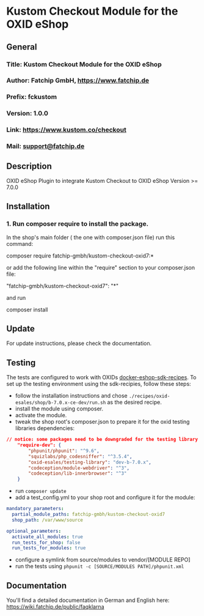 Kustom Checkout Module for the OXID eShop
=============================================================

## General ##

### Title: Kustom Checkout Module for the OXID eShop
### Author: Fatchip GmbH, https://www.fatchip.de
### Prefix: fckustom
### Version: 1.0.0
### Link: https://www.kustom.co/checkout
### Mail: support@fatchip.de

## Description ##

OXID eShop Plugin to integrate Kustom Checkout to OXID eShop Version >= 7.0.0

## Installation ##


### 1. Run composer require to install the package.

In the shop's main folder ( the one with composer.json file) run this command:

composer require fatchip-gmbh/kustom-checkout-oxid7:*

or add the following line within the "require" section to your composer.json file:

"fatchip-gmbh/kustom-checkout-oxid7": "*"

and run

composer install

## Update ##
For update instructions, please check the documentation.

## Testing ##

The tests are configured to work with OXIDs [docker-eshop-sdk-recipes](https://github.com/OXID-eSales/docker-eshop-sdk-recipes).
To set up the testing environment using the sdk-recipies, follow these steps:

- follow the installation instructions and chose `./recipes/oxid-esales/shop/b-7.0.x-ce-dev/run.sh` as the desired recipe.
- install the module using composer.
- activate the module.
- tweak the shop root's composer.json to prepare it for the oxid testing libraries dependencies:
```json
// notice: some packages need to be downgraded for the testing library to work.
    "require-dev": {
        "phpunit/phpunit": "^9.6",
        "squizlabs/php_codesniffer": "^3.5.4",
        "oxid-esales/testing-library": "dev-b-7.0.x",
        "codeception/module-webdriver": "^3",
        "codeception/lib-innerbrowser": "^3"
    }
```
- run `composer update`
- add a test_config.yml to your shop root and configure it for the module:
```yaml
mandatory_parameters:
  partial_module_paths: fatchip-gmbh/kustom-checkout-oxid7
  shop_path: /var/www/source

optional_parameters:
  activate_all_modules: true
  run_tests_for_shop: false
  run_tests_for_modules: true
```
- configure a symlink from source/modules to vendor/[MODULE REPO]
- run the tests using `phpunit -c [SOURCE/MODULES PATH]/phpunit.xml`

## Documentation ##

You'll find a detailed documentation in German and English here: https://wiki.fatchip.de/public/faqklarna
